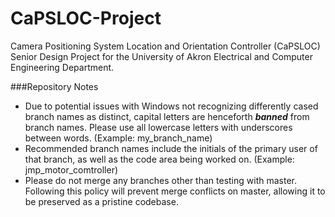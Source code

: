 CaPSLOC-Project
===============

Camera Positioning System Location and Orientation Controller (CaPSLOC) Senior Design Project for the University of Akron Electrical and Computer Engineering Department.

###Repository Notes

+ Due to potential issues with Windows not recognizing differently cased branch names as distinct, capital letters are henceforth ***banned*** from branch names. Please use all lowercase letters with underscores between words. (Example: my_branch_name)
+ Recommended branch names include the initials of the primary user of that branch, as well as the code area being worked on. (Example: jmp_motor_comtroller)
+ Please do not merge any branches other than testing with master. Following this policy will prevent merge conflicts on master, allowing it to be preserved as a pristine codebase.
